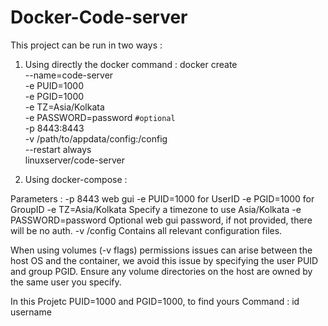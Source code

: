 # Docker-Code-server

This project can be run in two ways :
1. Using directly the docker command :
docker create \
  --name=code-server \
  -e PUID=1000 \
  -e PGID=1000 \
  -e TZ=Asia/Kolkata \
  -e PASSWORD=password `#optional` \
  -p 8443:8443 \
  -v /path/to/appdata/config:/config \
  --restart always \
  linuxserver/code-server
  
2. Using docker-compose  :

    
Parameters : 
-p 8443	web gui
-e PUID=1000	for UserID 
-e PGID=1000	for GroupID 
-e TZ=Asia/Kolkata	Specify a timezone to use Asia/Kolkata
-e PASSWORD=password	Optional web gui password, if not provided, there will be no auth.
-v /config	Contains all relevant configuration files.

When using volumes (-v flags) permissions issues can arise between the host OS and the container, we avoid this issue by specifying the user PUID and group PGID.
Ensure any volume directories on the host are owned by the same user you specify.

In this Projetc PUID=1000 and PGID=1000, 
to find yours Command : id username
